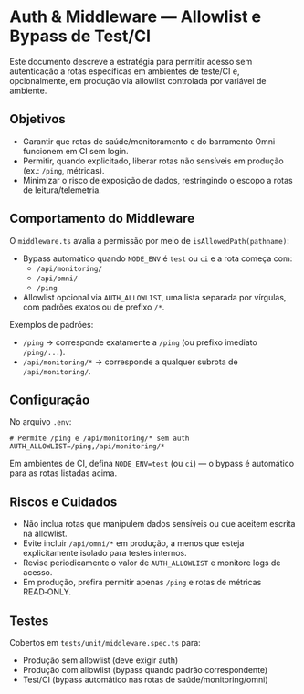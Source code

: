 # Auth & Middleware — Allowlist e Bypass de Test/CI

Este documento descreve a estratégia para permitir acesso sem autenticação a rotas específicas
em ambientes de teste/CI e, opcionalmente, em produção via allowlist controlada por variável de ambiente.

## Objetivos

- Garantir que rotas de saúde/monitoramento e do barramento Omni funcionem em CI sem login.
- Permitir, quando explicitado, liberar rotas não sensíveis em produção (ex.: `/ping`, métricas).
- Minimizar o risco de exposição de dados, restringindo o escopo a rotas de leitura/telemetria.

## Comportamento do Middleware

O `middleware.ts` avalia a permissão por meio de `isAllowedPath(pathname)`:

- Bypass automático quando `NODE_ENV` é `test` ou `ci` e a rota começa com:
  - `/api/monitoring/`
  - `/api/omni/`
  - `/ping`
- Allowlist opcional via `AUTH_ALLOWLIST`, uma lista separada por vírgulas, com padrões exatos ou de prefixo `/*`.

Exemplos de padrões:

- `/ping` → corresponde exatamente a `/ping` (ou prefixo imediato `/ping/...`).
- `/api/monitoring/*` → corresponde a qualquer subrota de `/api/monitoring/`.

## Configuração

No arquivo `.env`:

```
# Permite /ping e /api/monitoring/* sem auth
AUTH_ALLOWLIST=/ping,/api/monitoring/*
```

Em ambientes de CI, defina `NODE_ENV=test` (ou `ci`) — o bypass é automático para as rotas listadas acima.

## Riscos e Cuidados

- Não inclua rotas que manipulem dados sensíveis ou que aceitem escrita na allowlist.
- Evite incluir `/api/omni/*` em produção, a menos que esteja explicitamente isolado para testes internos.
- Revise periodicamente o valor de `AUTH_ALLOWLIST` e monitore logs de acesso.
- Em produção, prefira permitir apenas `/ping` e rotas de métricas READ‑ONLY.

## Testes

Cobertos em `tests/unit/middleware.spec.ts` para:
- Produção sem allowlist (deve exigir auth)
- Produção com allowlist (bypass quando padrão correspondente)
- Test/CI (bypass automático nas rotas de saúde/monitoring/omni)

